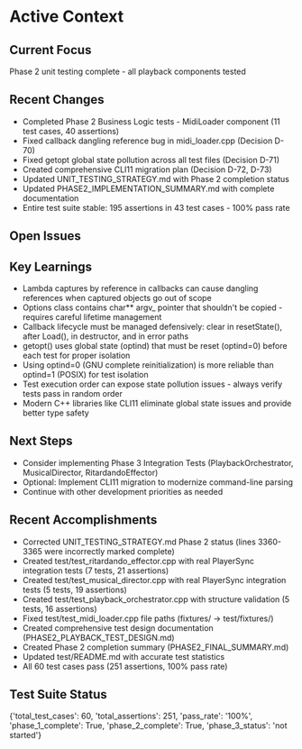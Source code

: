 # Active Context
## Current Focus
Phase 2 unit testing complete - all playback components tested

## Recent Changes
*   Completed Phase 2 Business Logic tests - MidiLoader component (11 test cases, 40 assertions)
*   Fixed callback dangling reference bug in midi_loader.cpp (Decision D-70)
*   Fixed getopt global state pollution across all test files (Decision D-71)
*   Created comprehensive CLI11 migration plan (Decision D-72, D-73)
*   Updated UNIT_TESTING_STRATEGY.md with Phase 2 completion status
*   Updated PHASE2_IMPLEMENTATION_SUMMARY.md with complete documentation
*   Entire test suite stable: 195 assertions in 43 test cases - 100% pass rate

## Open Issues

## Key Learnings
*   Lambda captures by reference in callbacks can cause dangling references when captured objects go out of scope
*   Options class contains char** argv_ pointer that shouldn't be copied - requires careful lifetime management
*   Callback lifecycle must be managed defensively: clear in resetState(), after Load(), in destructor, and in error paths
*   getopt() uses global state (optind) that must be reset (optind=0) before each test for proper isolation
*   Using optind=0 (GNU complete reinitialization) is more reliable than optind=1 (POSIX) for test isolation
*   Test execution order can expose state pollution issues - always verify tests pass in random order
*   Modern C++ libraries like CLI11 eliminate global state issues and provide better type safety

## Next Steps
*   Consider implementing Phase 3 Integration Tests (PlaybackOrchestrator, MusicalDirector, RitardandoEffector)
*   Optional: Implement CLI11 migration to modernize command-line parsing
*   Continue with other development priorities as needed

## Recent Accomplishments
*   Corrected UNIT_TESTING_STRATEGY.md Phase 2 status (lines 3360-3365 were incorrectly marked complete)
*   Created test/test_ritardando_effector.cpp with real PlayerSync integration tests (7 tests, 21 assertions)
*   Created test/test_musical_director.cpp with real PlayerSync integration tests (5 tests, 19 assertions)
*   Created test/test_playback_orchestrator.cpp with structure validation (5 tests, 16 assertions)
*   Fixed test/test_midi_loader.cpp file paths (fixtures/ -> test/fixtures/)
*   Created comprehensive test design documentation (PHASE2_PLAYBACK_TEST_DESIGN.md)
*   Created Phase 2 completion summary (PHASE2_FINAL_SUMMARY.md)
*   Updated test/README.md with accurate test statistics
*   All 60 test cases pass (251 assertions, 100% pass rate)

## Test Suite Status
{'total_test_cases': 60, 'total_assertions': 251, 'pass_rate': '100%', 'phase_1_complete': True, 'phase_2_complete': True, 'phase_3_status': 'not started'}


